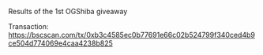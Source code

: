 Results of the 1st OGShiba giveaway

Transaction: https://bscscan.com/tx/0xb3c4585ec0b77691e66c02b524799f340ced4b9ce504d774069e4caa4238b825
